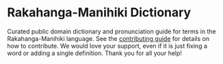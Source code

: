 
# Rakahanga-Manihiki Dictionary

Curated public domain dictionary and pronunciation guide for terms in the Rakahanga-Manihiki language. See the [contributing guide](https://github.com/drumworkteam/term/blob/make/.github/contributing.md) for details on how to contribute. We would love your support, even if it is just fixing a word or adding a single definition. Thank you for all your help!